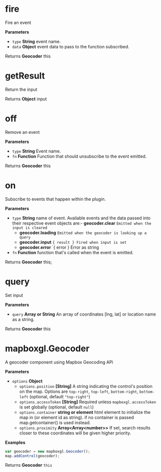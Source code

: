 # fire

Fire an event

**Parameters**

-   `type` **String** event name.
-   `data` **Object** event data to pass to the function subscribed.

Returns **Geocoder** this

# getResult

Return the input

Returns **Object** input

# off

Remove an event

**Parameters**

-   `type` **String** Event name.
-   `fn` **Function** Function that should unsubscribe to the event emitted.

Returns **Geocoder** this

# on

Subscribe to events that happen within the plugin.

**Parameters**

-   `type` **String** name of event. Available events and the data passed into their respective event objects are:-   **geocoder.clear** `Emitted when the input is cleared`
    -   **geocoder.loading** `Emitted when the geocoder is looking up a query`
    -   **geocoder.input** `{ result } Fired when input is set`
    -   **geocoder.error** `{ error } Error as string
-   `fn` **Function** function that's called when the event is emitted.

Returns **Geocoder** this;

# query

Set input

**Parameters**

-   `query` **Array or String** An array of coordinates [lng, lat] or location name as a string.

Returns **Geocoder** this

# mapboxgl.Geocoder

A geocoder component using Mapbox Geocoding APi

**Parameters**

-   `options` **Object** 
    -   `options.position` **[String]** A string indicating the control's position on the map. Options are `top-right`, `top-left`, `bottom-right`, `bottom-left` (optional, default `"top-right"`)
    -   `options.accessToken` **[String]** Required unless `mapboxgl.accessToken` is set globally (optional, default `null`)
    -   `options.container` **string or element** html element to initialize the map in (or element id as string). if no container is passed map.getcontainer() is used instead.
    -   `options.proximity` **Array&lt;Array&lt;number&gt;&gt;** If set, search results closer to these coordinates will be given higher priority.

**Examples**

```javascript
var geocoder = new mapboxgl.Geocoder();
map.addControl(geocoder);
```

Returns **Geocoder** `this`
